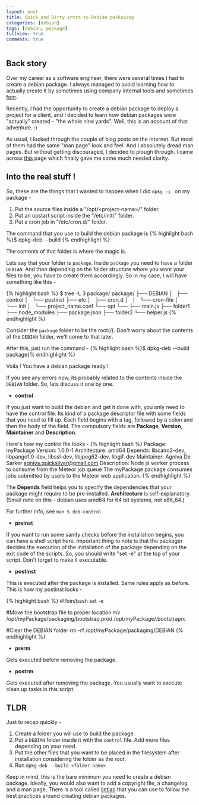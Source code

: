 ```yaml
---
layout: post
title: Quick and Dirty intro to Debian packaging
categories: [debian]
tags: [debian, package]
fullview: true
comments: true
---
```


## Back story

Over my career as a software engineer, there were several times I had to create a debian package. I always managed to avoid learning how to actually create it by sometimes using company internal tools and sometimes [fpm](https://github.com/jordansissel/fpm).

Recently, I had the opportunity to create a debian package to deploy a project for a client, and I decided to learn how debian packages were "actually" created - "the whole nine yards". Well, this is an account of that adventure. :)

As usual, I looked through the couple of blog posts on the internet. But most of them had the same "man page" look and feel. And I absolutely dread man pages. But without getting discouraged, I decided to plough through. I came across [this](http://tldp.org/HOWTO/html_single/Debian-Binary-Package-Building-HOWTO/) page which finally gave me some much needed clarity.

## Into the real stuff !

So, these are the things that I wanted to happen when I did `dpkg -i ` on my package -

1. Put the source files inside a "/opt/\<project-name\>/" folder.
2. Put an upstart script inside the "/etc/init/" folder.
3. Put a cron job in "/etc/cron.d/" folder.

The command that you use to build the debian package is
{% highlight bash %}$ dpkg-deb --build <folder-name>{% endhighlight %}

The contents of that folder is where the magic is.

Lets say that your folder is `package`. Inside `package` you need to have a folder `DEBIAN`. And then depending on the folder structure where you want your files to be, you have to create them accordingly. So in my case, I will have something like this -

{% highlight bash %}
$ tree -L 3 package/
package/
├── DEBIAN
│   ├── control
│   └── postinst
├── etc
│   ├── cron.d
│   │   └── cron-file
│   └── init
│       └── project_name.conf
└── opt
    └── <project-name>
        ├── main.js
        ├── folder1
        ├── node_modules
        ├── package.json
        ├── folder2
        └── helper.js
{% endhighlight %}

Consider the `package` folder to be the root(/). Don't worry about the contents of the `DEBIAN` folder, we'll come to that later.

After this, just run the command -
{% highlight bash %}$ dpkg-deb --build package{% endhighlight %}

Voila ! You have a debian package ready !

If you see any errors now, its probably related to the contents inside the `DEBIAN` folder. So, lets discuss it one by one.

* **control**

If you just want to build the debian and get it done with, you only need to have the control file. Its kind of a package descriptor file with some fields that you need to fill up. Each field begins with a tag, followed by a colon and then the body of the field. The compulsory fields are **Package**, **Version**, **Maintainer** and **Description**.

Here's how my control file looks -
{% highlight bash %}
Package: myPackage
Version: 1.0.0-1
Architecture: amd64
Depends: libcairo2-dev, libpango1.0-dev, libssl-dev, libjpeg62-dev, libgif-dev
Maintainer: Agniva De Sarker <agniva.quicksilver@gmail.com>
Description: Node js worker process to consume from the Meteor job queue
 The myPackage package consumes jobs submitted by users to the Meteor
 web application.
{% endhighlight %}

The **Depends** field helps you to specify the dependencies that your package might require to be pre-installed. **Architecture** is self-explanatory. (Small note on this - debian uses amd64 for 64 bit systems, not x86_64.)

For further info, see `man 5 deb-control`

* **preinst**

If you want to run some sanity checks before the installation begins, you can have a shell script here. Important thing to note is that the packager decides the execution of the installation of the package depending on the exit code of the scripts. So, you should write "set -e" at the top of your script. Don't forget to make it executable.

* **postinst**

This is executed after the package is installed. Same rules apply as before.
This is how my postinst looks -

{% highlight bash %}
#!/bin/bash
set -e

#Move the bootstrap file to proper location
mv /opt/myPackage/packaging/bootstrap.prod /opt/myPackage/.bootstraprc

#Clear the DEBIAN folder
rm -rf /opt/myPackage/packaging/DEBIAN
{% endhighlight %}

* **prerm**

Gets executed before removing the package.

* **postrm**

Gets executed after removing the package. You usually want to execute clean up tasks in this script.

## TLDR

Just to recap quickly -

1. Create a folder you will use to build the package.
2. Put a `DEBIAN` folder inside it with the `control` file. Add more files depending on your need.
3. Put the other files that you want to be placed in the filesystem after installation considering the folder as the root.
4. Run `dpkg-deb --build <folder-name>`

Keep in mind, this is the bare minimum you need to create a debian package. Ideally, you would also want to add a copyright file, a changelog and a man page. There is a tool called [lintian](https://lintian.debian.org/) that you can use to follow the best practices around creating debian packages.





